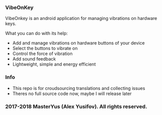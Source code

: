 ### VibeOnKey
VibeOnkey is an android application for managing vibrations on hardware keys.

What you can do with its help:

* Add and manage vibrations on hardware buttons of your device
* Select the buttons to vibrate on
* Control the force of vibration
* Add sound feedback
* Lightweight, simple and energy efficient

### Info

* This repo is for croudsourcing translations and collecting issues
* Theres no full source code now, maybe I will release later
 
### 2017-2018 MasterYus (Alex Yusifov). All rights reserved.
  
